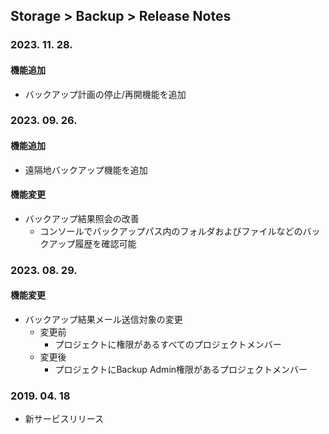 ## Storage > Backup > Release Notes

### 2023. 11. 28.
#### 機能追加
* バックアップ計画の停止/再開機能を追加

### 2023. 09. 26.
#### 機能追加
* 遠隔地バックアップ機能を追加
#### 機能変更
* バックアップ結果照会の改善
    * コンソールでバックアップパス内のフォルダおよびファイルなどのバックアップ履歴を確認可能

### 2023. 08. 29.
#### 機能変更
* バックアップ結果メール送信対象の変更
    * 変更前
        * プロジェクトに権限があるすべてのプロジェクトメンバー
    * 変更後
        * プロジェクトにBackup Admin権限があるプロジェクトメンバー

### 2019. 04. 18
* 新サービスリリース
